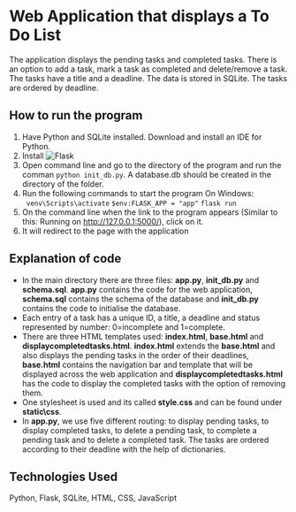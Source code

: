 # Web Application that displays a To Do List

The application displays the pending tasks and completed tasks. There is an option to add a task, mark a task as completed and delete/remove a task. The tasks have a title and a deadline. The data is stored in SQLite. The tasks are ordered by deadline.

## How to run the program

1. Have Python and SQLite installed. Download and install an IDE for Python. 
2. Install ![Flask](https://flask.palletsprojects.com/en/1.1.x/installation/)
3. Open command line and go to the directory of the program and run the comman ```python init_db.py```. A database.db should be created in the directory of the folder. 
4. Run the following commands to start the program 
On Windows:    
    ``` venv\Scripts\activate```
    ```$env:FLASK_APP = "app"```
    ```flask run```
5. On the command line when the link to the program appears (Similar to this: Running on http://127.0.0.1:5000/), click on it. 
6. It will redirect to the page with the application

## Explanation of code

* In the main directory there are three files: **app.py**, **init_db.py** and **schema.sql**. **app.py** contains the code for the web application, **schema.sql** contains the schema of the database and **init_db.py** contains the code to initialise the database. 
* Each entry of a task has a unique ID, a title, a deadline and status represented by number: 0=incomplete and 1=complete. 
* There are three HTML templates used: **index.html**, **base.html** and **displaycompletedtasks.html**.  **index.html** extends the **base.html** and also displays the pending tasks in the order of their deadlines, **base.html** contains the navigation bar and template that will be displayed across the web application and **displaycompletedtasks.html** has the code to display the completed tasks with the option of removing them. 
* One stylesheet is used and its called **style.css** and can be found under **static\css**.
* In **app.py**, we use five different routing: to display pending tasks, to display completed tasks, to delete a pending task, to complete a pending task and to delete a completed task. The tasks are ordered according to their deadline with the help of dictionaries. 

## Technologies Used

Python, Flask, SQLite, HTML, CSS, JavaScript